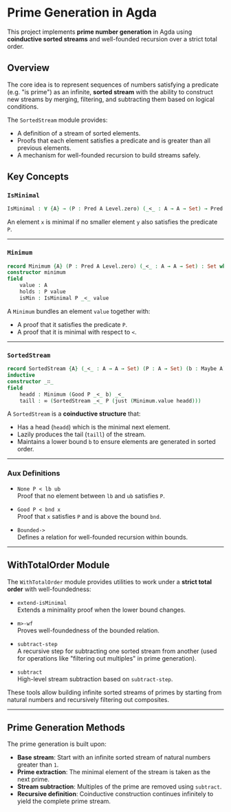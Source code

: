 # Prime Generation in Agda

This project implements **prime number generation** in Agda using **coinductive sorted streams** and well-founded recursion over a strict total order.

## Overview

The core idea is to represent sequences of numbers satisfying a predicate (e.g. "is prime") as an infinite, **sorted stream** with the ability to construct new streams by merging, filtering, and subtracting them based on logical conditions.

The `SortedStream` module provides:

- A definition of a stream of sorted elements.
- Proofs that each element satisfies a predicate and is greater than all previous elements.
- A mechanism for well-founded recursion to build streams safely.

## Key Concepts

### `IsMinimal`
```agda
IsMinimal : ∀ {A} → (P : Pred A Level.zero) (_<_ : A → A → Set) → Pred A Level.zero
```
An element `x` is minimal if no smaller element `y` also satisfies the predicate `P`.

---

### `Minimum`
```agda
record Minimum {A} (P : Pred A Level.zero) (_<_ : A → A → Set) : Set where
constructor minimum
field
    value : A
    holds : P value
    isMin : IsMinimal P _<_ value
```
A `Minimum` bundles an element `value` together with:
- A proof that it satisfies the predicate `P`.
- A proof that it is minimal with respect to `<`.

---

### `SortedStream`
```agda
record SortedStream {A} (_<_ : A → A → Set) (P : A → Set) (b : Maybe A) : Set where
inductive
constructor _∷_
field
    headd : Minimum (Good P _<_ b) _<_
    taill : ∞ (SortedStream _<_ P (just (Minimum.value headd)))
```

A `SortedStream` is a **coinductive structure** that:
- Has a head (`headd`) which is the minimal next element.
- Lazily produces the tail (`taill`) of the stream.
- Maintains a lower bound `b` to ensure elements are generated in sorted order.

---

### Aux Definitions

- `None P < lb ub`  
Proof that no element between `lb` and `ub` satisfies `P`.

- `Good P < bnd x`  
Proof that `x` satisfies `P` and is above the bound `bnd`.

- `Bounded->`  
Defines a relation for well-founded recursion within bounds.

---

## WithTotalOrder Module

The `WithTotalOrder` module provides utilities to work under a **strict total order** with well-foundedness:

- `extend-isMinimal`  
Extends a minimality proof when the lower bound changes.

- `m>-wf`  
Proves well-foundedness of the bounded relation.

- `subtract-step`  
A recursive step for subtracting one sorted stream from another (used for operations like "filtering out multiples" in prime generation).

- `subtract`  
High-level stream subtraction based on `subtract-step`.

These tools allow building infinite sorted streams of primes by starting from natural numbers and recursively filtering out composites.

---

## Prime Generation Methods

The prime generation is built upon:

- **Base stream**: Start with an infinite sorted stream of natural numbers greater than `1`.
- **Prime extraction**: The minimal element of the stream is taken as the next prime.
- **Stream subtraction**: Multiples of the prime are removed using `subtract`.
- **Recursive definition**: Coinductive construction continues infinitely to yield the complete prime stream.

